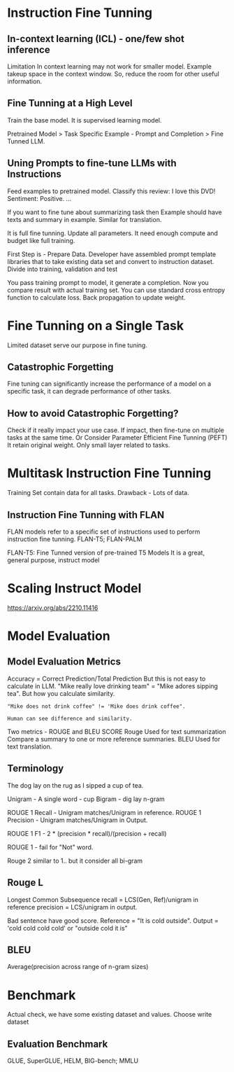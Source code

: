 # Instruction Fine Tunning
## In-context learning (ICL) - one/few shot inference
Limitation
    In context learning may not work for smaller model.
    Example takeup space in the context window. So, reduce the room for other useful information.

## Fine Tunning at a High Level
Train the base model.
It is supervised learning model.

Pretrained Model > Task Specific Example - Prompt and Completion > Fine Tunned LLM.

## Uning Prompts to fine-tune LLMs with Instructions
Feed examples to pretrained model.
    Classify this review: I love this DVD! Sentiment: Positive.
    ...

If you want to fine tune about summarizing task then Example should have texts and summary in example.
Similar for translation.

It is full fine tunning. Update all parameters. It need enough compute and budget like full training.

First Step is - Prepare Data.
    Developer have assembled prompt template libraries that to take existing data set and convert to instruction dataset.
Divide into training, validation and test

You pass training prompt to model, it generate a completion. Now you compare result with actual training set. You can use standard cross entropy function to calculate loss.
Back propagation to update weight.

# Fine Tunning on a Single Task
Limited dataset serve our purpose in fine tuning.

## Catastrophic Forgetting
Fine tuning can significantly increase the performance of a model on a specific task, it can degrade performance of other tasks.

## How to avoid Catastrophic Forgetting?
Check if it really impact your use case.
If impact, then fine-tune on multiple tasks at the same time.
Or Consider Parameter Efficient Fine Tunning (PEFT)
    It retain original weight. Only small layer related to tasks.

# Multitask Instruction Fine Tunning
Training Set contain data for all tasks.
Drawback - Lots of data.

## Instruction Fine Tunning with FLAN
FLAN models refer to a specific set of instructions used to perform instruction fine tunning.
FLAN-T5; FLAN-PALM

FLAN-T5: Fine Tunned version of pre-trained T5 Models
    It is a great, general purpose, instruct model

# Scaling Instruct Model
https://arxiv.org/abs/2210.11416

# Model Evaluation
## Model Evaluation Metrics
Accuracy = Correct Prediction/Total Prediction
But this is not easy to calculate in LLM.
    "Mike really love drinking team" = "Mike adores sipping tea".
    But how you calculate similarity.

    "Mike does not drink coffee" != 'Mike does drink coffee". 

    Human can see difference and similarity.

Two metrics - ROUGE and BLEU SCORE
Rouge
    Used for text summarization
    Compare a summary to one or more reference summaries.
BLEU
    Used for text translation.

## Terminology
The dog lay on the rug as I sipped a cup of tea.

Unigram - A single word - cup
Bigram - dig lay
n-gram

ROUGE 1 Recall - Unigram matches/Unigram in reference.
ROUGE 1 Precision - Unigram matches/Unigram in Output.

ROUGE 1 F1 - 2 * (precision * recall)/(precision + recall)

ROUGE 1 - fail for "Not" word.

Rouge 2 similar to 1.. but it consider all bi-gram

## Rouge L
Longest Common Subsequence
recall = LCS(Gen, Ref)/unigram in reference
precision = LCS/unigram in output.

Bad sentence have good score.
Reference = "It is cold outside". Output = 'cold cold cold cold' or "outside cold it is"

## BLEU
Average(precision across range of n-gram sizes)

# Benchmark
Actual check, we have some existing dataset and values.
Choose write dataset

## Evaluation Benchmark
GLUE, SuperGLUE, HELM, BIG-bench; MMLU